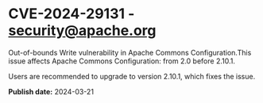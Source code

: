 # CVE-2024-29131 - security@apache.org

Out-of-bounds Write vulnerability in Apache Commons Configuration.This issue affects Apache Commons Configuration: from 2.0 before 2.10.1.

Users are recommended to upgrade to version 2.10.1, which fixes the issue.



**Publish date:** 2024-03-21

